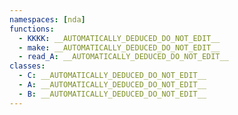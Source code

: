 ```yaml
---
namespaces: [nda]
functions:
  - KKKK: __AUTOMATICALLY_DEDUCED_DO_NOT_EDIT__
  - make: __AUTOMATICALLY_DEDUCED_DO_NOT_EDIT__
  - read_A: __AUTOMATICALLY_DEDUCED_DO_NOT_EDIT__
classes:
  - C: __AUTOMATICALLY_DEDUCED_DO_NOT_EDIT__
  - A: __AUTOMATICALLY_DEDUCED_DO_NOT_EDIT__
  - B: __AUTOMATICALLY_DEDUCED_DO_NOT_EDIT__
---
```


